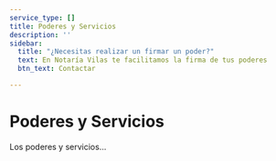 ```yaml
---
service_type: []
title: Poderes y Servicios
description: ''
sidebar:
  title: "¿Necesitas realizar un firmar un poder?"
  text: En Notaría Vilas te facilitamos la firma de tus poderes
  btn_text: Contactar

---
```

# Poderes y Servicios

Los poderes y servicios...